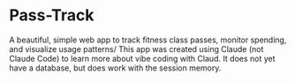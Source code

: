 # Pass-Track
A beautiful, simple web app to track fitness class passes, monitor spending, and visualize usage patterns/
This app was created using Claude (not Claude Code) to learn more about vibe coding with Claud.
It does not yet have a database, but does work with the session memory. 
